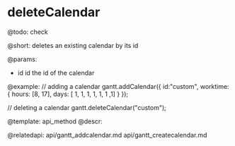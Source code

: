 deleteCalendar
=============


@todo:
	check 

@short:
	deletes an existing calendar by its id

@params:

- id		id		the id of the calendar



@example:
// adding a calendar
gantt.addCalendar({
    id:"custom",
    worktime: {
        hours: [8, 17],
        days: [ 1, 1, 1, 1, 1, 1 ,1]
    }
});

// deleting a calendar
gantt.deleteCalendar("custom");

@template:	api_method
@descr:

@relatedapi:
api/gantt_addcalendar.md
api/gantt_createcalendar.md